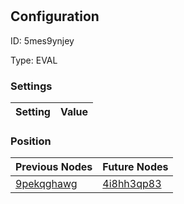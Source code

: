 # <nil>
## Configuration
ID:  5mes9ynjey

Type: EVAL 


### Settings
| Setting | Value  |
| :------------------------ | ---------------------------------------- |
 




### Position
| Previous Nodes | Future Nodes |
| :------------- | ------------ |
| [9pekqghawg](./9pekqghawg.md) | [4i8hh3qp83](./4i8hh3qp83.md) |